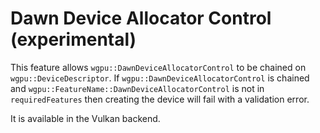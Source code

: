 # Dawn Device Allocator Control (experimental)

This feature allows `wgpu::DawnDeviceAllocatorControl` to be chained on `wgpu::DeviceDescriptor`. If
`wgpu::DawnDeviceAllocatorControl` is chained and `wgpu::FeatureName::DawnDeviceAllocatorControl` is
not in `requiredFeatures` then creating the device will fail with a validation error.

It is available in the Vulkan backend.
